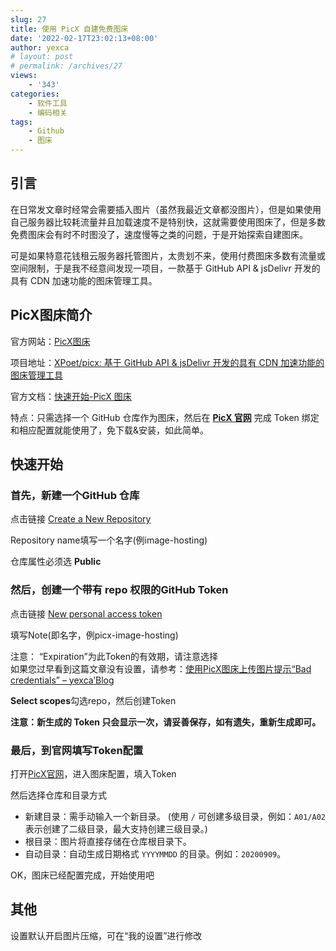 ```yaml
---
slug: 27
title: 使用 PicX 自建免费图床
date: '2022-02-17T23:02:13+08:00'
author: yexca
# layout: post
# permalink: /archives/27
views:
    - '343'
categories:
    - 软件工具
    - 编码相关
tags:
    - Github
    - 图床
---
```


## 引言

在日常发文章时经常会需要插入图片（虽然我最近文章都没图片），但是如果使用自己服务器比较耗流量并且加载速度不是特别快，这就需要使用图床了，但是多数免费图床会有时不时图没了，速度慢等之类的问题，于是开始探索自建图床。

可是如果特意花钱租云服务器托管图片，太贵划不来，使用付费图床多数有流量或空间限制，于是我不经意间发现一项目，一款基于 GitHub API &amp; jsDelivr 开发的具有 CDN 加速功能的图床管理工具。

## PicX图床简介

官方网站：[PicX图床](https://picx.xpoet.cn/)

项目地址：[XPoet/picx: 基于 GitHub API &amp; jsDelivr 开发的具有 CDN 加速功能的图床管理工具](https://github.com/XPoet/picx)

官方文档：[快速开始-PicX 图床](https://picx-docs.xpoet.cn/tutorial/get-start.html)

特点：只需选择一个 GitHub 仓库作为图床，然后在 **[PicX 官网](https://picx.xpoet.cn/)** 完成 Token 绑定和相应配置就能使用了，免下载&amp;安装，如此简单。

## 快速开始

### 首先，新建一个GitHub 仓库

点击链接 [Create a New Repository](https://github.com/new)

Repository name填写一个名字(例image-hosting)

仓库属性必须选 **Public**

### 然后，创建一个带有 repo 权限的GitHub Token

点击链接 [New personal access token](https://github.com/settings/tokens/new)

填写Note(即名字，例picx-image-hosting)

注意： “Expiration”为此Token的有效期，请注意选择  
如果您过早看到这篇文章没有设置，请参考：[使用PicX图床上传图片提示“Bad credentials” – yexca’Blog](https://blog.yexca.net/archives/35)

**Select scopes**勾选repo，然后创建Token

**注意：新生成的 Token 只会显示一次，请妥善保存，如有遗失，重新生成即可。**

### 最后，到官网填写Token配置

打开[PicX官网](https://picx.xpoet.cn/)，进入图床配置，填入Token

然后选择仓库和目录方式

- 新建目录：需手动输入一个新目录。 (使用 `/` 可创建多级目录，例如：`A01/A02` 表示创建了二级目录，最大支持创建三级目录。)
- 根目录：图片将直接存储在仓库根目录下。
- 自动目录：自动生成日期格式 `YYYYMMDD` 的目录。例如：`20200909`。

OK，图床已经配置完成，开始使用吧

## 其他

设置默认开启图片压缩，可在“我的设置”进行修改
